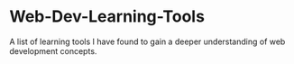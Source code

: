 # Web-Dev-Learning-Tools
A list of learning tools I have found to gain a deeper understanding of web development concepts. 
